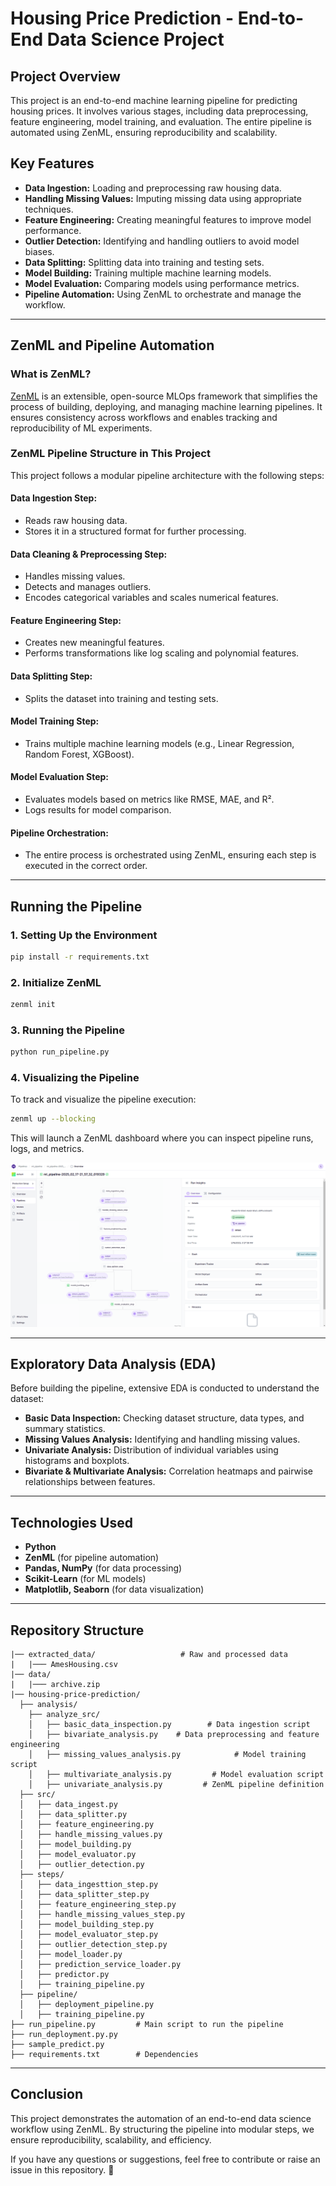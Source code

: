 # Housing Price Prediction - End-to-End Data Science Project

## Project Overview

This project is an end-to-end machine learning pipeline for predicting housing prices. It involves various stages, including data preprocessing, feature engineering, model training, and evaluation. The entire pipeline is automated using ZenML, ensuring reproducibility and scalability.

## Key Features

- **Data Ingestion:** Loading and preprocessing raw housing data.
- **Handling Missing Values:** Imputing missing data using appropriate techniques.
- **Feature Engineering:** Creating meaningful features to improve model performance.
- **Outlier Detection:** Identifying and handling outliers to avoid model biases.
- **Data Splitting:** Splitting data into training and testing sets.
- **Model Building:** Training multiple machine learning models.
- **Model Evaluation:** Comparing models using performance metrics.
- **Pipeline Automation:** Using ZenML to orchestrate and manage the workflow.

---

## ZenML and Pipeline Automation

### What is ZenML?

[ZenML](https://zenml.io/) is an extensible, open-source MLOps framework that simplifies the process of building, deploying, and managing machine learning pipelines. It ensures consistency across workflows and enables tracking and reproducibility of ML experiments.

### ZenML Pipeline Structure in This Project

This project follows a modular pipeline architecture with the following steps:

#### **Data Ingestion Step:**
- Reads raw housing data.
- Stores it in a structured format for further processing.

#### **Data Cleaning & Preprocessing Step:**
- Handles missing values.
- Detects and manages outliers.
- Encodes categorical variables and scales numerical features.

#### **Feature Engineering Step:**
- Creates new meaningful features.
- Performs transformations like log scaling and polynomial features.

#### **Data Splitting Step:**
- Splits the dataset into training and testing sets.

#### **Model Training Step:**
- Trains multiple machine learning models (e.g., Linear Regression, Random Forest, XGBoost).

#### **Model Evaluation Step:**
- Evaluates models based on metrics like RMSE, MAE, and R².
- Logs results for model comparison.

#### **Pipeline Orchestration:**
- The entire process is orchestrated using ZenML, ensuring each step is executed in the correct order.

---

## Running the Pipeline

### 1. Setting Up the Environment
```bash
pip install -r requirements.txt
```

### 2. Initialize ZenML
```bash
zenml init
```

### 3. Running the Pipeline
```bash
python run_pipeline.py
```

### 4. Visualizing the Pipeline
To track and visualize the pipeline execution:
```bash
zenml up --blocking
```
This will launch a ZenML dashboard where you can inspect pipeline runs, logs, and metrics.

![Dashboard](/image1.png)

---

## Exploratory Data Analysis (EDA)

Before building the pipeline, extensive EDA is conducted to understand the dataset:

- **Basic Data Inspection:** Checking dataset structure, data types, and summary statistics.
- **Missing Values Analysis:** Identifying and handling missing values.
- **Univariate Analysis:** Distribution of individual variables using histograms and boxplots.
- **Bivariate & Multivariate Analysis:** Correlation heatmaps and pairwise relationships between features.

---

## Technologies Used

- **Python**
- **ZenML** (for pipeline automation)
- **Pandas, NumPy** (for data processing)
- **Scikit-Learn** (for ML models)
- **Matplotlib, Seaborn** (for data visualization)

---

## Repository Structure

```
|── extracted_data/                   # Raw and processed data
|   |─── AmesHousing.csv
|── data/                   
|   |─── archive.zip
|── housing-price-prediction/
  ├── analysis/
    ├── analyze_src/
    │   ├── basic_data_inspection.py        # Data ingestion script
    │   ├── bivariate_analysis.py    # Data preprocessing and feature engineering
    │   ├── missing_values_analysis.py            # Model training script
    │   ├── multivariate_analysis.py         # Model evaluation script
    │   ├── univariate_analysis.py         # ZenML pipeline definition
  ├── src/
  │   ├── data_ingest.py        
  │   ├── data_splitter.py    
  │   ├── feature_engineering.py            
  │   ├── handle_missing_values.py         
  │   ├── model_building.py
  │   ├── model_evaluator.py         
  │   ├── outlier_detection.py
  ├── steps/
  │   ├── data_ingesttion_step.py        
  │   ├── data_splitter_step.py    
  │   ├── feature_engineering_step.py            
  │   ├── handle_missing_values_step.py         
  │   ├── model_building_step.py
  │   ├── model_evaluator_step.py         
  │   ├── outlier_detection_step.py
  │   ├── model_loader.py         
  │   ├── prediction_service_loader.py
  │   ├── predictor.py         
  │   ├── training_pipeline.py
  ├── pipeline/
  │   ├── deployment_pipeline.py        
  │   ├── training_pipeline.py    
├── run_pipeline.py         # Main script to run the pipeline
├── run_deployment.py.py
├── sample_predict.py
├── requirements.txt        # Dependencies
```

---

## Conclusion

This project demonstrates the automation of an end-to-end data science workflow using ZenML. By structuring the pipeline into modular steps, we ensure reproducibility, scalability, and efficiency.

If you have any questions or suggestions, feel free to contribute or raise an issue in this repository. 🚀

